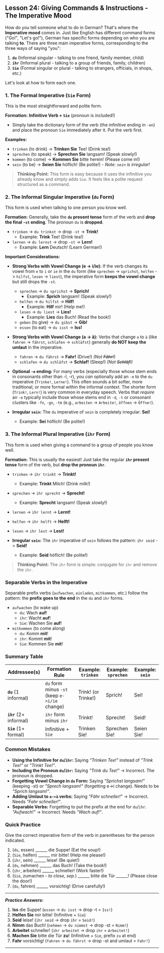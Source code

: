 ## Lesson 24: Giving Commands & Instructions - The Imperative Mood

How do you tell someone what to do in German? That's where the **Imperative mood** comes in. Just like English has different command forms ("Go!", "Let's go!"), German has specific forms depending on who you are talking **to**. There are three main imperative forms, corresponding to the three ways of saying "you":

1.  **`du`** (Informal singular - talking to one friend, family member, child)
2.  **`ihr`** (Informal plural - talking to a group of friends, family, children)
3.  **`Sie`** (Formal singular or plural - talking to strangers, officials, in shops, etc.)

Let's look at how to form each one.

### 1. The Formal Imperative (`Sie` Form)

This is the most straightforward and polite form.

**Formation:** **Infinitive Verb + `Sie`** (pronoun is included!)

*   Simply take the dictionary form of the verb (the infinitive ending in `-en`) and place the pronoun `Sie` immediately after it. Put the verb first.

**Examples:**

*   `trinken` (to drink) -> **Trinken Sie** Tee! (Drink tea!)
*   `sprechen` (to speak) -> **Sprechen Sie** langsam! (Speak slowly!)
*   `kommen` (to come) -> **Kommen Sie** bitte herein! (Please come in!)
*   `sein` (to be) -> **Seien Sie** höflich! (Be polite!) - *Note: `sein` is irregular!*

> **Thinking Point:** This form is easy because it uses the infinitive you already know and simply adds `Sie`. It feels like a polite request structured as a command.

### 2. The Informal Singular Imperative (`du` Form)

This form is used when talking to one person you know well.

**Formation:** Generally, take the **`du` present tense** form of the verb and **drop the final `-st` ending**. The pronoun `du` is **dropped**.

*   `trinken` -> `du trinkst` -> drop `-st` -> **Trink!**
    *   Example: **Trink** Tee! (Drink tea!)
*   `lernen` -> `du lernst` -> drop `-st` -> **Lern!**
    *   Example: **Lern** Deutsch! (Learn German!)

**Important Considerations:**

*   **Strong Verbs with Vowel Change (e -> i/ie):** If the verb changes its vowel from `e` to `i` or `ie` in the `du` form (like `sprechen` -> `sprichst`, `helfen` -> `hilfst`, `lesen` -> `liest`), the imperative form **keeps the vowel change** but still drops the `-st`.
    *   `sprechen` -> `du sprichst` -> **Sprich!**
        *   Example: **Sprich** langsam! (Speak slowly!)
    *   `helfen` -> `du hilfst` -> **Hilf!**
        *   Example: **Hilf** mir! (Help me!)
    *   `lesen` -> `du liest` -> **Lies!**
        *   Example: **Lies** das Buch! (Read the book!)
    *   `geben` (to give) -> `du gibst` -> **Gib!**
    *   `essen` (to eat) -> `du isst` -> **Iss!**

*   **Strong Verbs with Vowel Change (a -> ä):** Verbs that change `a` to `ä` (like `fahren` -> `fährst`, `schlafen` -> `schläfst`) generally **do NOT keep the umlaut** in the imperative.
    *   `fahren` -> `du fährst` -> **Fahr!** (Drive!) *(Not ~~Fähr!~~)*
    *   `schlafen` -> `du schläfst` -> **Schlaf!** (Sleep!) *(Not ~~Schläf!~~)*

*   **Optional `-e` ending:** For many verbs (especially those whose stem ends in consonants other than -l, -r), you *can* optionally add an `-e` to the `du` imperative (`Trinke!`, `Lerne!`). This often sounds a bit softer, more traditional, or more formal within the informal context. The shorter form (`Trink!`, `Lern!`) is very common in everyday speech. Verbs that *require* an `-e` typically include those whose stems end in `-d`, `-t` or consonant clusters like `-fn`, `-gn`, `-tm` (e.g., `arbeiten` -> `Arbeite!`, `öffnen` -> `Öffne!`).

*   **Irregular `sein`:** The `du` imperative of `sein` is completely irregular: **Sei!**
    *   Example: **Sei** höflich! (Be polite!)

### 3. The Informal Plural Imperative (`ihr` Form)

This form is used when giving a command to a group of people you know well.

**Formation:** This is usually the easiest! Just take the regular **`ihr` present tense** form of the verb, but **drop the pronoun `ihr`**.

*   `trinken` -> `ihr trinkt` -> **Trinkt!**
    *   Example: **Trinkt** Milch! (Drink milk!)
*   `sprechen` -> `ihr sprecht` -> **Sprecht!**
    *   Example: **Sprecht** langsam! (Speak slowly!)
*   `lernen` -> `ihr lernt` -> **Lernt!**
*   `helfen` -> `ihr helft` -> **Helft!**
*   `lesen` -> `ihr lest` -> **Lest!**

*   **Irregular `sein`:** The `ihr` imperative of `sein` follows the pattern: `ihr seid` -> **Seid!**
    *   Example: **Seid** höflich! (Be polite!)

> **Thinking Point:** The `ihr` form is simple: conjugate for `ihr` and remove the `ihr`.

### Separable Verbs in the Imperative

Separable prefix verbs (`aufwachen`, `einladen`, `mitkommen`, etc.) follow the pattern: the **prefix goes to the end** in the `du` and `ihr` forms.

*   `aufwachen` (to wake up)
    *   `du`: Wach **auf**!
    *   `ihr`: Wacht **auf**!
    *   `Sie`: Wachen Sie **auf**!
*   `mitkommen` (to come along)
    *   `du`: Komm **mit**!
    *   `ihr`: Kommt **mit**!
    *   `Sie`: Kommen Sie **mit**!

### Summary Table

| Addressee(s)        | Formation Rule                                     | Example: `trinken` | Example: `sprechen` | Example: `sein`   |
|---------------------|----------------------------------------------------|--------------------|---------------------|-------------------|
| **`du`** (1 informal) | `du` form minus `-st` (keep `e->i/ie` change)      | Trink! (or Trinke!) | Sprich!            | Sei!              |
| **`ihr`** (2+ informal)| `ihr` form minus `ihr`                             | Trinkt!            | Sprecht!            | Seid!             |
| **`Sie`** (1+ formal) | Infinitive + `Sie`                                 | Trinken Sie!       | Sprechen Sie!       | Seien Sie!        |

### Common Mistakes

*   **Using the Infinitive for `du`/`ihr`:** Saying *"Trinken Tee!"* instead of *"Trink Tee!"* or *"Trinkt Tee!"*.
*   **Including the Pronoun `du`/`ihr`:** Saying *"Trink du Tee!"* -> Incorrect. The pronoun is dropped.
*   **Forgetting Vowel Change in `du` Form:** Saying *"Sprichst langsam!"* (keeping -st) or *"Sprech langsam!"* (forgetting e->i change). Needs to be *"Sprich langsam!"*.
*   **Adding Umlaut to `a->ä` verbs:** Saying *"Fähr schneller!"* -> Incorrect. Needs *"Fahr schneller!"*.
*   **Separable Verbs:** Forgetting to put the prefix at the end for `du`/`ihr`. *"Aufwach!"* -> Incorrect. Needs *"Wach auf!"*.

### Quick Practice

Give the correct imperative form of the verb in parentheses for the person indicated.

1.  (`du`, essen) ______ die Suppe! (Eat the soup!)
2.  (`Sie`, helfen) ______ mir bitte! (Help me please!)
3.  (`ihr`, sein) ______ leise! (Be quiet!)
4.  (`du`, nehmen) ______ das Buch! (Take the book!)
5.  (`ihr`, arbeiten) ______ schneller! (Work faster!)
6.  (`Sie`, zumachen - *to close, sep.*) ______ bitte die Tür ______! (Please close the door!)
7.  (`du`, fahren) ______ vorsichtig! (Drive carefully!)

---
***Practice Answers:***

1.  **Iss** die Suppe! (`essen` -> `du isst` -> drop -t = `Iss!`)
2.  **Helfen Sie** mir bitte! (Infinitive + `Sie`)
3.  **Seid** leise! (`ihr seid` -> drop `ihr` = `Seid!`)
4.  **Nimm** das Buch! (`nehmen` -> `du nimmst` -> drop -st = `Nimm!`)
5.  **Arbeitet** schneller! (`ihr arbeitet` -> drop `ihr` = `Arbeitet!`)
6.  **Machen Sie** bitte die Tür **zu**! (Infinitive + `Sie`, prefix `zu` at end)
7.  **Fahr** vorsichtig! (`fahren` -> `du fährst` -> drop -st and umlaut = `Fahr!`)

---
